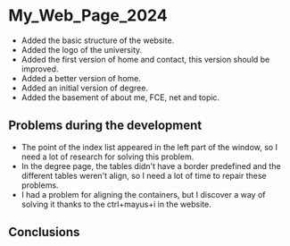 # My_Web_Page_2024

- Added the basic structure of the website.
- Added the logo of the university.
- Added the first version of home and contact, this version should be improved. 
- Added a better version of home.
- Added an initial version of degree.
- Added the basement of about me, FCE, net and topic.

## Problems during the development
- The point of the index list appeared in the left part of the window, so I need a lot of research for solving this problem.
- In the degree page, the tables didn't have a border predefined and the different tables weren't align, so I need a lot of time to repair these problems.
- I had a problem for aligning the containers, but I discover a way of solving it thanks to the ctrl+mayus+i in the website.

## Conclusions